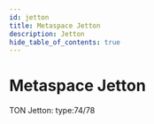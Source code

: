 ```yaml
---
id: jetton
title: Metaspace Jetton
description: Jetton
hide_table_of_contents: true
---
```


# Metaspace Jetton

TON
Jetton: type:74/78
